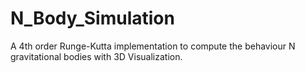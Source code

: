 # N_Body_Simulation
A 4th order Runge-Kutta implementation to compute the behaviour N gravitational bodies with 3D Visualization.

